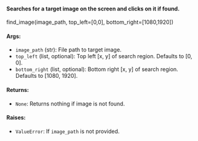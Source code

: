 #### Searches for a target image on the screen and clicks on it if found. 

find_image(image_path, top_left=[0,0], bottom_right=[1080,1920])

#### Args:

- `image_path` (str): File path to target image. 
- `top_left` (list, optional): Top left [x, y] of search region. Defaults to [0, 0].
- `bottom_right` (list, optional): Bottom right [x, y] of search region. Defaults to [1080, 1920].

#### Returns:
 - `None`: Returns nothing if image is not found.

#### Raises:
 - `ValueError`: If `image_path` is not provided.

